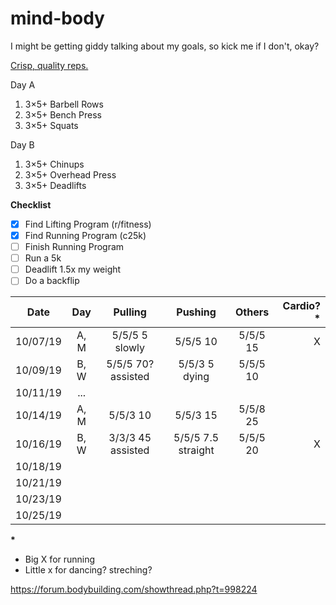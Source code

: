 # mind-body

I might be getting giddy talking about my goals, so kick me if I don't, okay?

[Crisp, quality reps.](https://thefitness.wiki/routines/r-fitness-basic-beginner-routine/)

Day A
1. 3×5+ Barbell Rows
2. 3×5+ Bench Press
3. 3×5+ Squats

Day B
1. 3×5+ Chinups
2. 3×5+ Overhead Press
3. 3×5+ Deadlifts

__Checklist__
- [x] Find Lifting Program (r/fitness)
- [x] Find Running Program (c25k)
- [ ] Finish Running Program
- [ ] Run a 5k
- [ ] Deadlift 1.5x my weight
- [ ] Do a backflip

Date | Day | Pulling | Pushing | Others | Cardio?* 
--- | :---: | :---: | :---: | :---: | ---:
10/07/19 | A, M | 5/5/5 5 slowly | 5/5/5 10 | 5/5/5 15 | X
10/09/19 | B, W | 5/5/5 70? assisted | 5/5/3 5 dying | 5/5/5 10
10/11/19 | ... | | |
10/14/19 | A, M | 5/5/3 10 | 5/5/3 15 | 5/5/8 25
10/16/19 | B, W | 3/3/3 45 assisted | 5/5/5 7.5 straight | 5/5/5 20 | X
10/18/19 | | | | 
10/21/19 | | | | 
10/23/19 | | | | 
10/25/19 | | | | 

**\***
* Big X for running
* Little x for dancing? streching?

<https://forum.bodybuilding.com/showthread.php?t=998224>
